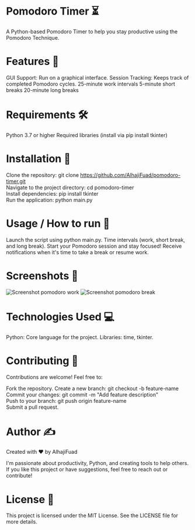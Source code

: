 # Pomodoro Timer ⏳
A Python-based Pomodoro Timer to help you stay productive using the Pomodoro Technique.

# Features 🚀
GUI Support: Run on a graphical interface.
Session Tracking: Keeps track of completed Pomodoro cycles.
25-minute work intervals
5-minute short breaks
20-minute long breaks

# Requirements 🛠
Python 3.7 or higher
Required libraries (install via pip install tkinter)

# Installation 🔧
Clone the repository:
git clone https://github.com/AlhajiFuad/pomodoro-timer.git  
Navigate to the project directory:
cd pomodoro-timer  
Install dependencies:
pip install tkinter  
Run the application:
python main.py  

# Usage / How to run 📖
Launch the script using python main.py.
Time intervals (work, short break, and long break).
Start your Pomodoro session and stay focused!
Receive notifications when it's time to take a break or resume work.

# Screenshots 📸
![Screenshot pomodoro work](https://github.com/user-attachments/assets/41cfe90b-2433-425d-b47a-f0ff0645997b)
![Screenshot pomodoro break](https://github.com/user-attachments/assets/cc19ae19-9157-4b14-807e-4e0b96a38969)

# Technologies Used 💻
Python: Core language for the project.
Libraries: time, tkinter.

# Contributing 🤝
Contributions are welcome! Feel free to:

Fork the repository.
Create a new branch:
git checkout -b feature-name  
Commit your changes:
git commit -m "Add feature description"  
Push to your branch:
git push origin feature-name  
Submit a pull request.

# Author ✍️
Created with ❤️ by AlhajiFuad

I'm passionate about productivity, Python, and creating tools to help others. 
If you like this project or have suggestions, feel free to reach out or contribute!

# License 📄
This project is licensed under the MIT License. See the LICENSE file for more details.
